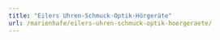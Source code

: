 ```yaml
---
title: "Eilers Uhren-Schmuck-Optik-Hörgeräte"
url: /marienhafe/eilers-uhren-schmuck-optik-hoergeraete/
---
```

